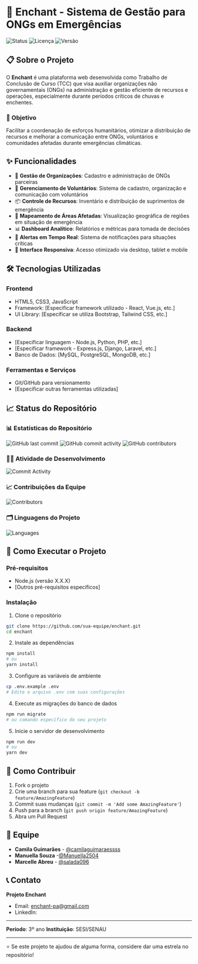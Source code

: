 # 🌊 Enchant - Sistema de Gestão para ONGs em Emergências

![Status](https://img.shields.io/badge/Status-Em%20Desenvolvimento-yellow)
![Licença](https://img.shields.io/badge/Licença-MIT-blue)
![Versão](https://img.shields.io/badge/Versão-1.0.0-green)

## 📋 Sobre o Projeto

O **Enchant** é uma plataforma web desenvolvida como Trabalho de Conclusão de Curso (TCC) que visa auxiliar organizações não governamentais (ONGs) na administração e gestão eficiente de recursos e operações, especialmente durante períodos críticos de chuvas e enchentes.

### 🎯 Objetivo

Facilitar a coordenação de esforços humanitários, otimizar a distribuição de recursos e melhorar a comunicação entre ONGs, voluntários e comunidades afetadas durante emergências climáticas.

## ✨ Funcionalidades

- 🏢 **Gestão de Organizações**: Cadastro e administração de ONGs parceiras
- 👥 **Gerenciamento de Voluntários**: Sistema de cadastro, organização e comunicação com voluntários
- 📦 **Controle de Recursos**: Inventário e distribuição de suprimentos de emergência
- 📍 **Mapeamento de Áreas Afetadas**: Visualização geográfica de regiões em situação de emergência
- 📊 **Dashboard Analítico**: Relatórios e métricas para tomada de decisões
- 🚨 **Alertas em Tempo Real**: Sistema de notificações para situações críticas
- 📱 **Interface Responsiva**: Acesso otimizado via desktop, tablet e mobile

## 🛠️ Tecnologias Utilizadas

### Frontend
- HTML5, CSS3, JavaScript
- Framework: [Especificar framework utilizado - React, Vue.js, etc.]
- UI Library: [Especificar se utiliza Bootstrap, Tailwind CSS, etc.]

### Backend
- [Especificar linguagem - Node.js, Python, PHP, etc.]
- [Especificar framework - Express.js, Django, Laravel, etc.]
- Banco de Dados: [MySQL, PostgreSQL, MongoDB, etc.]

### Ferramentas e Serviços
- Git/GitHub para versionamento
- [Especificar outras ferramentas utilizadas]

## 📈 Status do Repositório

### 📊 Estatísticas do Repositório

![GitHub last commit](https://img.shields.io/github/last-commit/SUA-EQUIPE/enchant)
![GitHub commit activity](https://img.shields.io/github/commit-activity/m/SUA-EQUIPE/enchant)
![GitHub contributors](https://img.shields.io/github/contributors/SUA-EQUIPE/enchant)

### 👨‍💻 Atividade de Desenvolvimento
![Commit Activity](https://github.com/TCC-ENCHANT/enchant/graphs/commit-activity)

### 📈 Contribuições da Equipe
![Contributors](https://github.com/SUA-EQUIPE/enchant/graphs/contributors)

### 🗂️ Linguagens do Projeto
![Languages](https://github-readme-stats.vercel.app/api/top-langs/?username=SUA-EQUIPE&repo=enchant&layout=compact&theme=dark)

## 🚀 Como Executar o Projeto

### Pré-requisitos
- Node.js (versão X.X.X)
- [Outros pré-requisitos específicos]

### Instalação

1. Clone o repositório
```bash
git clone https://github.com/sua-equipe/enchant.git
cd enchant
```

2. Instale as dependências
```bash
npm install
# ou
yarn install
```

3. Configure as variáveis de ambiente
```bash
cp .env.example .env
# Edite o arquivo .env com suas configurações
```

4. Execute as migrações do banco de dados
```bash
npm run migrate
# ou comando específico do seu projeto
```

5. Inicie o servidor de desenvolvimento
```bash
npm run dev
# ou
yarn dev
```

## 🤝 Como Contribuir

1. Fork o projeto
2. Crie uma branch para sua feature (`git checkout -b feature/AmazingFeature`)
3. Commit suas mudanças (`git commit -m 'Add some AmazingFeature'`)
4. Push para a branch (`git push origin feature/AmazingFeature`)
5. Abra um Pull Request

## 👥 Equipe

- **Camila Guimarães** - [@camilaguimaraessss](https://github.com/camilaguimaraessss)
- **Manuella Souza** -[@Manuella2504](https://github.com/Manuella2504)
- **Marcelle Abreu** - [@salada096](https://github.com/salada096)

## 📞 Contato

**Projeto Enchant**
- Email: enchant-pa@gmail.com
- LinkedIn: 

---

**Período**: 3º ano 
**Instituição**: SESI/SENAU

---

⭐ Se este projeto te ajudou de alguma forma, considere dar uma estrela no repositório!
